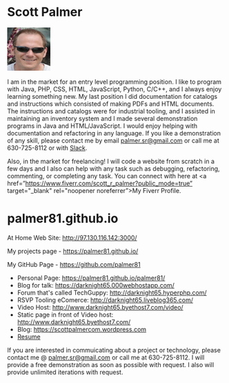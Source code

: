 <h1>Scott Palmer</h1>
<a href="https://techguppy.slack.com/" target="_blank"
    rel="noopener noreferrer"><img
          src="./cropped-Scott-Palmer.png"
          alt="Picture of Scott Palmer (Me)"
          width="100" height="100"/></a>


I am in the market for an entry level programming position. I like to program with Java, PHP, CSS, HTML, JavaScript, Python, C/C++, and I always enjoy learning something new. My last position I did documentation for catalogs and instructions which consisted of making PDFs and HTML documents. The instructions and catalogs were for industrial tooling, and I assisted in maintaining an inventory system and I made several demonstration programs in Java and HTML/JavaScript. I would enjoy helping with documentation and refactoring in any language. If you like a demonstration of any skill, please contact me by email <a href="mailto:palmer.sr@gmail.com">palmer.sr@gmail.com</a> or call me at 630-725-8112 or with <a href="https://techguppy.slack.com/" target="_blank"  rel="noopener noreferrer">Slack</a>.  

Also, in the market for freelancing! I will code a website from scratch in a few days and I also can help with any task such as debugging, refactoring, commenting, or completing any task. You can connect with here at <a href=”https://www.fiverr.com/scott_r_palmer?public_mode=true” target="_blank"  rel="noopener noreferrer”>My Fiverr Profile</a>.

# palmer81.github.io

At Home Web Site: http://97.130.116.142:3000/

My projects page -  https://palmer81.github.io/

My GitHub Page -  https://github.com/palmer81

- Personal Page: https://palmer81.github.io/palmer81/
- Blog for talk: https://darknight65.000webhostapp.com/ 
- Forum that's called TechGuppy: http://darknight65.hyperphp.com/
- RSVP Tooling eComerce: http://darknight65.liveblog365.com/ 
- Video Host: http://www.darknight65.byethost7.com/video/
- Static page in front of Video host: http://www.darknight65.byethost7.com/
- Blog: https://scottpalmercom.wordpress.com
- [Resume](https://palmer81.github.io/Resume)

If you are interested in commuicating about a project or technology, please contact me @ <a href="mailto:palmer.sr@gmail.com">palmer.sr@gmail.com</a> or call me at 630-725-8112. I will provide a free demonstration as soon as possible with request. I also will provide unlimited iterations with request.
